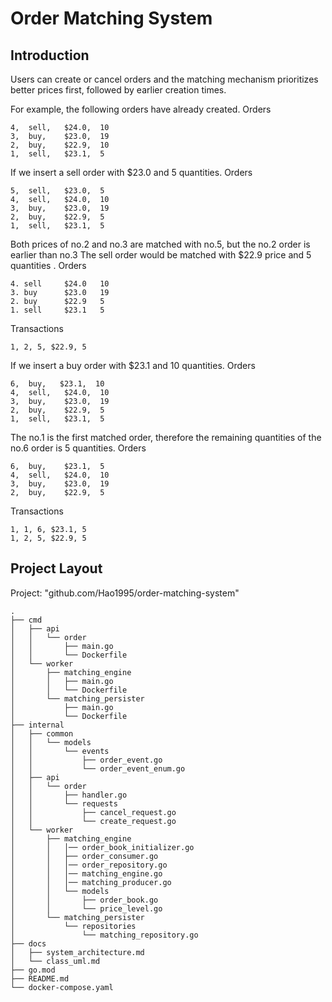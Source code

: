 # Order Matching System

## Introduction
Users can create or cancel orders and the matching mechanism prioritizes better prices first, followed by earlier creation times.

For example, the following orders have already created.
Orders
```
4,  sell,   $24.0,  10
3,  buy,    $23.0,  19
2,  buy,    $22.9,  10
1,  sell,   $23.1,  5
```

If we insert a sell order with $23.0 and 5 quantities.
Orders
```
5,  sell,   $23.0,  5
4,  sell,   $24.0,  10
3,  buy,    $23.0,  19
2,  buy,    $22.9,  5
1,  sell,   $23.1,  5
```

Both prices of no.2 and no.3 are matched with no.5, but the no.2 order is earlier than no.3
The sell order would be matched with $22.9 price and 5 quantities .
Orders
```
4. sell	    $24.0	10
3. buy      $23.0	19
2. buy	    $22.9	5
1. sell	    $23.1	5
```
Transactions
```
1, 2, 5, $22.9, 5
```

If we insert a buy order with $23.1 and 10 quantities.
Orders
```
6,  buy,   $23.1,  10
4,  sell,   $24.0,  10
3,  buy,    $23.0,  19
2,  buy,    $22.9,  5
1,  sell,   $23.1,  5
```

The no.1 is the first matched order, therefore the remaining quantities of the no.6 order is 5 quantities.
Orders
```
6,  buy,    $23.1,  5
4,  sell,   $24.0,  10
3,  buy,    $23.0,  19
2,  buy,    $22.9,  5
```
Transactions
```
1, 1, 6, $23.1, 5
1, 2, 5, $22.9, 5
```

## Project Layout
Project: "github.com/Hao1995/order-matching-system"

```
.
├── cmd
│   ├── api
│   │   └── order
│   │       ├── main.go
│   │       └── Dockerfile
│   └── worker
│       ├── matching_engine
│       │   ├── main.go
│       │   └── Dockerfile
│       └── matching_persister
│           ├── main.go
│           └── Dockerfile
├── internal
│   ├── common
│   │   └── models
│   │       └── events
│   │           ├── order_event.go
│   │           └── order_event_enum.go
│   ├── api
│   │   └── order
│   │       ├── handler.go
│   │       └── requests
│   │           ├── cancel_request.go
│   │           └── create_request.go
│   └── worker
│       ├── matching_engine
│       │   │── order_book_initializer.go
│       │   ├── order_consumer.go
│       │   │── order_repository.go
│       │   │── matching_engine.go
│       │   │── matching_producer.go
│       │   └── models
│       │       ├── order_book.go
│       │       └── price_level.go
│       └── matching_persister
│           └── repositories
│               └── matching_repository.go
├── docs
│   ├── system_architecture.md
│   └── class_uml.md
├── go.mod
├── README.md
└── docker-compose.yaml
```